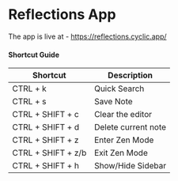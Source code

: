 # Reflections App

The app is live at - https://reflections.cyclic.app/

#### Shortcut Guide

| Shortcut           | Description         |
| ------------------ | ------------------- |
| CTRL + k           | Quick Search        |
| CTRL + s           | Save Note           |
| CTRL + SHIFT + c   | Clear the editor    |
| CTRL + SHIFT + d   | Delete current note |
| CTRL + SHIFT + z   | Enter Zen Mode      |
| CTRL + SHIFT + z/b | Exit Zen Mode       |
| CTRL + SHIFT + h   | Show/Hide Sidebar   |
